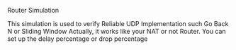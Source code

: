 Router Simulation

This simulation is used to verify Reliable UDP Implementation such Go Back N or Sliding Window
Actually, it works like your NAT or not Router. 
You can set up the delay percentage or drop percentage